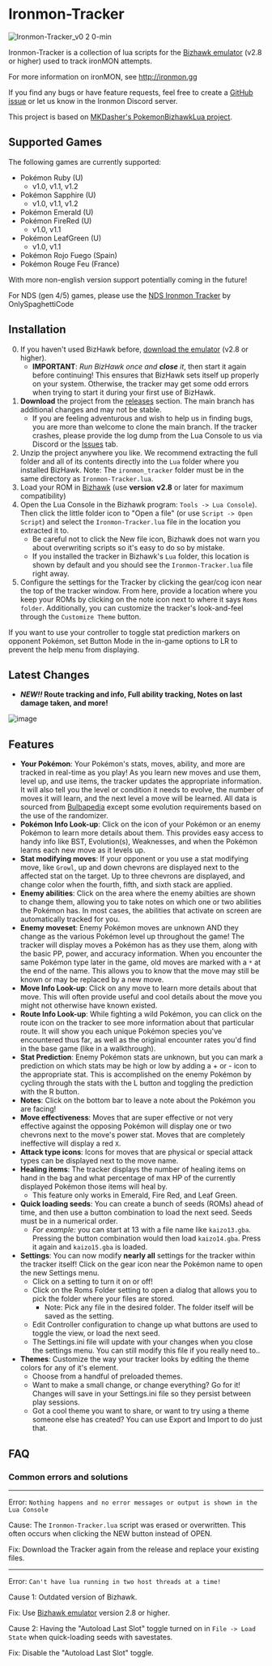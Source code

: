 # Ironmon-Tracker

![Ironmon-Tracker_v0 2 0-min](https://user-images.githubusercontent.com/103706338/168518780-ceebdb88-57a8-49aa-b6b4-acc46c4d2101.gif)

Ironmon-Tracker is a collection of lua scripts for the [Bizhawk emulator](https://tasvideos.org/BizHawk/ReleaseHistory) (v2.8 or higher) used to track ironMON attempts.

For more information on ironMON, see <http://ironmon.gg>

If you find any bugs or have feature requests, feel free to create a [GitHub issue](https://github.com/besteon/Ironmon-Tracker/issues) or let us know in the Ironmon Discord server.

This project is based on [MKDasher's PokemonBizhawkLua project](https://github.com/mkdasher/PokemonBizhawkLua).

## Supported Games

The following games are currently supported:

- Pokémon Ruby (U)
  - v1.0, v1.1, v1.2
- Pokémon Sapphire (U)
  - v1.0, v1.1, v1.2
- Pokémon Emerald (U)
- Pokémon FireRed (U)
  - v1.0, v1.1
- Pokémon LeafGreen (U)
  - v1.0, v1.1
- Pokémon Rojo Fuego (Spain)
- Pokémon Rouge Feu (France)

With more non-english version support potentially coming in the future!

For NDS (gen 4/5) games, please use the [NDS Ironmon Tracker](https://github.com/Brian0255/NDS-Ironmon-Tracker) by OnlySpaghettiCode

## Installation

0. If you haven't used BizHawk before, [download the emulator](https://tasvideos.org/BizHawk/ReleaseHistory) (v2.8 or higher).
   - **IMPORTANT**: _Run BizHawk once and **close** it_, then start it again before continuing! This ensures that BizHawk sets itself up properly on your system. Otherwise, the tracker may get some odd errors when trying to start it during your first use of BizHawk.
1. **Download** the project from the [releases](https://github.com/besteon/Ironmon-Tracker/releases/latest) section. The main branch has additional changes and may not be stable.
   - If you are feeling adventurous and wish to help us in finding bugs, you are more than welcome to clone the main branch. If the tracker crashes, please provide the log dump from the Lua Console to us via Discord or the [Issues](https://github.com/besteon/Ironmon-Tracker/issues) tab.
2. Unzip the project anywhere you like. We recommend extracting the full folder and all of its contents directly into the `Lua` folder where you installed BizHawk. Note: The `ironmon_tracker` folder must be in the same directory as `Ironmon-Tracker.lua`.
3. Load your ROM in [Bizhawk](https://tasvideos.org/BizHawk/ReleaseHistory) (use **version v2.8** or later for maximum compatibility)
4. Open the Lua Console in the Bizhawk program: `Tools -> Lua Console`). Then click the little folder icon to "Open a file" (or use `Script -> Open Script`) and select the `Ironmon-Tracker.lua` file in the location you extracted it to.
   - Be careful not to click the New file icon, Bizhawk does not warn you about overwriting scripts so it's easy to do so by mistake.
   - If you installed the tracker in Bizhawk's `Lua` folder, this location is shown by default and you should see the `Ironmon-Tracker.lua` file right away.
5. Configure the settings for the Tracker by clicking the gear/cog icon near the top of the tracker window. From here, provide a location where you keep your ROMs by clicking on the note icon next to where it says `Roms folder`. Additionally, you can customize the tracker's look-and-feel through the `Customize Theme` button.

If you want to use your controller to toggle stat prediction markers on opponent Pokémon, set Button Mode in the in-game options to LR to prevent the help menu from displaying.

## Latest Changes

- **_NEW!!_ Route tracking and info, Full ability tracking, Notes on last damage taken, and more!**

![image](https://user-images.githubusercontent.com/4258818/181117644-8e37257e-6645-4bdb-97bb-9f4359097095.png)

## Features

- **Your Pokémon**: Your Pokémon's stats, moves, ability, and more are tracked in real-time as you play! As you learn new moves and use them, level up, and use items, the tracker updates the appropriate information. It will also tell you the level or condition it needs to evolve, the number of moves it will learn, and the next level a move will be learned. All data is sourced from [Bulbapedia](https://bulbapedia.bulbagarden.net/wiki/Main_Page) except some evolution requirements based on the use of the randomizer.
- **Pokémon Info Look-up**: Click on the icon of your Pokémon or an enemy Pokémon to learn more details about them. This provides easy access to handy info like BST, Evolution(s), Weaknesses, and when the Pokémon learns each new move as it levels up.
- **Stat modifying moves**: If your opponent or you use a stat modifying move, like `Growl`, up and down chevrons are displayed next to the affected stat on the target. Up to three chevrons are displayed, and change color when the fourth, fifth, and sixth stack are applied.
- **Enemy abilities**: Click on the area where the enemy abilties are shown to change them, allowing you to take notes on which one or two abilities the Pokémon has. In most cases, the abilities that activate on screen are automatically tracked for you.
- **Enemy moveset**: Enemy Pokémon moves are unknown AND they change as the various Pokémon level up throughout the game! The tracker will display moves a Pokémon has as they use them, along with the basic PP, power, and accuracy information. When you encounter the same Pokémon type later in the game, old moves are marked with a `*` at the end of the name. This allows you to know that the move may still be known or may be replaced by a new move.
- **Move Info Look-up**: Click on any move to learn more details about that move. This will often provide useful and cool details about the move you might not otherwise have known existed.
- **Route Info Look-up**: While fighting a wild Pokémon, you can click on the route icon on the tracker to see more information about that particular route. It will show you each unique Pokémon species you've encountered thus far, as well as the original encounter rates you'd find in the base game (like in a walkthrough).
- **Stat Prediction**: Enemy Pokémon stats are unknown, but you can mark a prediction on which stats may be high or low by adding a + or - icon to the appropriate stat. This is accomplished on the enemy Pokémon by cycling through the stats with the L button and toggling the prediction with the R button.
- **Notes**: Click on the bottom bar to leave a note about the Pokémon you are facing!
- **Move effectiveness**: Moves that are super effective or not very effective against the opposing Pokémon will display one or two chevrons next to the move's power stat. Moves that are completely ineffective will display a red `X`.
- **Attack type icons**: Icons for moves that are physical or special attack types can be displayed next to the move name.
- **Healing items**: The tracker displays the number of healing items on hand in the bag and what percentage of max HP of the currently displayed Pokémon those items will heal by.
  - This feature only works in Emerald, Fire Red, and Leaf Green.
- **Quick loading seeds**: You can create a bunch of seeds (ROMs) ahead of time, and then use a button combination to load the next seed. Seeds must be in a numerical order.
  - _For example:_ you can start at 13 with a file name like `kaizo13.gba`. Pressing the button combination would then load `kaizo14.gba`. Press it again and `kaizo15.gba` is loaded.
- **Settings**: You can now modify **nearly all** settings for the tracker within the tracker itself! Click on the gear icon near the Pokémon name to open the new Settings menu.
  - Click on a setting to turn it on or off!
  - Click on the Roms Folder setting to open a dialog that allows you to pick the folder where your files are stored.
    - Note: Pick any file in the desired folder. The folder itself will be saved as the setting.
  - Edit Controller configuration to change up what buttons are used to toggle the view, or load the next seed.
  - The Settings.ini file will update with your changes when you close the settings menu. You can still modify this file if you really need to..
- **Themes**: Customize the way your tracker looks by editing the theme colors for any of it's element.
  - Choose from a handful of preloaded themes.
  - Want to make a small change, or change everything? Go for it! Changes will save in your Settings.ini file so they persist between play sessions.
  - Got a cool theme you want to share, or want to try using a theme someone else has created? You can use Export and Import to do just that.

## FAQ

### Common errors and solutions

---

Error: `Nothing happens and no error messages or output is shown in the Lua Console`

Cause: The `Ironmon-Tracker.lua` script was erased or overwritten. This often occurs when clicking the NEW button instead of OPEN.

Fix: Download the Tracker again from the release and replace your existing files.

---

Error: `Can't have lua running in two host threads at a time!`

Cause 1: Outdated version of Bizhawk.

Fix: Use [Bizhawk emulator](https://tasvideos.org/BizHawk/ReleaseHistory) version 2.8 or higher.

Cause 2: Having the "Autoload Last Slot" toggle turned on in `File -> Load State` when quick-loading seeds with savestates.

Fix: Disable the "Autoload Last Slot" toggle.
